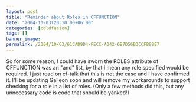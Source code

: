 ```yaml
---
layout: post
title: "Reminder about Roles in CFFUNCTION"
date: "2004-10-03T20:10:00+06:00"
categories: [coldfusion]
tags: []
banner_image: 
permalink: /2004/10/03/61CAD9D4-FECC-A042-6B7D56B3CCFB8BE7
---
```


So for some reason, I could have sworn the ROLES attribute of CFFUNCTION was an "and" list, by that I mean any role specified would be required. I just read on cf-talk that this is not the case and I have confirmed it. I'll be updating Galleon soon and will remove my workarounds to support checking for a role in a list of roles. (Only a few methods did this, but any unnecessary code is code that should be yanked!)